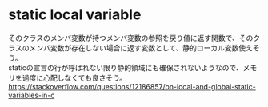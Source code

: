 # static local variable
そのクラスのメンバ変数が持つメンバ変数の参照を戻り値に返す関数で、そのクラスのメンバ変数が存在しない場合に返す変数として、静的ローカル変数使えそう。  
staticの宣言の行が呼ばれない限り静的領域にも確保されないようなので、メモリを過度に心配しなくても良さそう。  
https://stackoverflow.com/questions/12186857/on-local-and-global-static-variables-in-c
